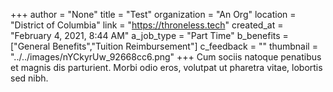 +++
author = "None"
title = "Test"
organization = "An Org"
location = "District of Columbia"
link = "https://throneless.tech"
created_at = "February 4, 2021, 8:44 AM"
a_job_type = "Part Time"
b_benefits = ["General Benefits","Tuition Reimbursement"]
c_feedback = ""
thumbnail = "../../images/nYCkyrUw_92668cc6.png"
+++
Cum sociis natoque penatibus et magnis dis parturient. Morbi odio eros, volutpat ut pharetra vitae, lobortis sed nibh.